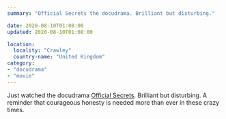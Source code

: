 ```yaml
---
summary: "Official Secrets the docudrama. Brilliant but disturbing."

date: 2020-08-10T01:08:00
updated: 2020-08-10T01:08:00

location:
  locality: "Crawley"
  country-name: "United Kingdom"
category:
- "docudrama"
- "movie"
---
```


Just watched the docudrama [Official Secrets][1]. Brilliant but disturbing. A reminder that courageous honesty is needed more than ever in these crazy times.

[1]: https://www.imdb.com/title/tt5431890/

